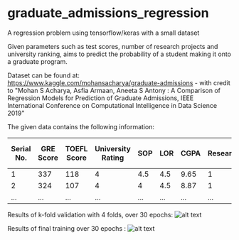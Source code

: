 # graduate_admissions_regression
A regression problem using tensorflow/keras with a small dataset

Given parameters such as test scores, number of research projects and university ranking, aims to predict the probability
of a student making it onto a graduate program.

Dataset can be found at:
https://www.kaggle.com/mohansacharya/graduate-admissions - with credit to "Mohan S Acharya, Asfia Armaan, Aneeta S Antony :
A Comparison of Regression Models for Prediction of Graduate Admissions,
IEEE International Conference on Computational Intelligence in Data Science 2019"


The given data contains the following information:

|Serial No. | GRE Score | TOEFL Score | University Rating | SOP | LOR | CGPA | Research | Chance of  Admit |
| --- | -------- | -------- | ---------- | ---------------- | ------- | --- | ------- | ------------ |
| 1 | 337       |118         |4                 |4.5 |4.5 |9.65 |1        |0.92          |
| 2 | 324       |107         |4                 |4   |4.5 |8.87 |1        |0.76          |
| ... | ... | ... | ... | ... | ... | ... | ... | ...|

Results of k-fold validation with 4 folds,  over 30 epochs:
![alt text](https://github.com/rowanho/graduate_admissions_regression/graphs/validation.png "validation")

Results of final training over 30 epochs :
![alt text](https://github.com/rowanho/graduate_admissions_regression/graphs/training.png "training")

